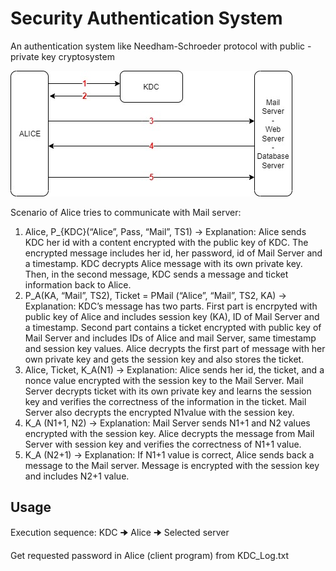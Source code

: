 # Security Authentication System
An authentication system like Needham-Schroeder protocol with public - private key cryptosystem

![alt text](https://github.com/eceomurtay/Security-Authentication-System/blob/main/scenario.jpg)

Scenario of Alice tries to communicate with Mail server:

1. Alice, P_{KDC}(“Alice”, Pass, “Mail”, TS1) -> Explanation: Alice sends KDC her id with a content
encrypted with the public key of KDC. The encrypted message includes her id, her password, id
of Mail Server and a timestamp. KDC decrypts Alice message with its own private key. Then, in
the second message, KDC sends a message and ticket information back to Alice.
2. P_A(KA, “Mail”, TS2), Ticket = PMail (“Alice”, “Mail”, TS2, KA) -> Explanation: KDC’s message has
two parts. First part is encrpyted with public key of Alice and includes session key (KA), ID of
Mail Server and a timestamp. Second part contains a ticket encrypted with public key of Mail
Server and includes IDs of Alice and mail Server, same timestamp and session key values. Alice
decrypts the first part of message with her own private key and gets the session key and also
stores the ticket.
3. Alice, Ticket, K_A(N1) -> Explanation: Alice sends her id, the ticket, and a nonce value encrypted
with the session key to the Mail Server. Mail Server decrypts ticket with its own private key and
learns the session key and verifies the correctness of the information in the ticket. Mail Server
also decrypts the encrypted N1value with the session key.
4. K_A (N1+1, N2) -> Explanation: Mail Server sends N1+1 and N2 values encrypted with the session
key. Alice decrypts the message from Mail Server with session key and verifies the correctness
of N1+1 value.
5. K_A (N2+1) -> Explanation: If N1+1 value is correct, Alice sends back a message to the Mail server.
Message is encrypted with the session key and includes N2+1 value.


## Usage
Execution sequence: KDC 🠊 Alice 🠊 Selected server

Get requested password in Alice (client program) from KDC_Log.txt
